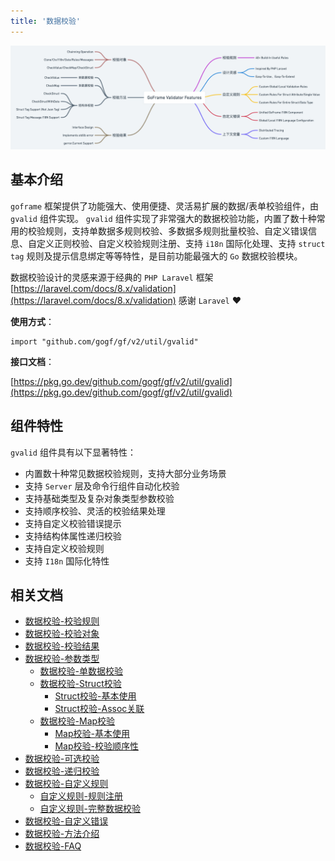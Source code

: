 ```yaml
---
title: '数据校验'
---
```


![](/markdown/9d3c26092a84da6a25b282e233afbe71.png)

## 基本介绍

`goframe` 框架提供了功能强大、使用便捷、灵活易扩展的数据/表单校验组件，由 `gvalid` 组件实现。 `gvalid` 组件实现了非常强大的数据校验功能，内置了数十种常用的校验规则，支持单数据多规则校验、多数据多规则批量校验、自定义错误信息、自定义正则校验、自定义校验规则注册、支持 `i18n` 国际化处理、支持 `struct tag` 规则及提示信息绑定等等特性，是目前功能最强大的 `Go` 数据校验模块。

数据校验设计的灵感来源于经典的 `PHP Laravel` 框架 [https://laravel.com/docs/8.x/validation](https://laravel.com/docs/8.x/validation) 感谢 `Laravel` ❤️

**使用方式**：

```
import "github.com/gogf/gf/v2/util/gvalid"
```

**接口文档**：

[https://pkg.go.dev/github.com/gogf/gf/v2/util/gvalid](https://pkg.go.dev/github.com/gogf/gf/v2/util/gvalid)

## 组件特性

`gvalid` 组件具有以下显著特性：

- 内置数十种常见数据校验规则，支持大部分业务场景
- 支持 `Server` 层及命令行组件自动化校验
- 支持基础类型及复杂对象类型参数校验
- 支持顺序校验、灵活的校验结果处理
- 支持自定义校验错误提示
- 支持结构体属性递归校验
- 支持自定义校验规则
- 支持 `I18n` 国际化特性

## 相关文档

- [数据校验-校验规则](/docs/核心组件/数据校验/数据校验-校验规则)
- [数据校验-校验对象](/docs/核心组件/数据校验/数据校验-校验对象)
- [数据校验-校验结果](/docs/核心组件/数据校验/数据校验-校验结果)
- [数据校验-参数类型](/docs/核心组件/数据校验/数据校验-参数类型)
  - [数据校验-单数据校验](/docs/核心组件/数据校验/数据校验-参数类型/数据校验-单数据校验)
  - [数据校验-Struct校验](/docs/核心组件/数据校验/数据校验-参数类型/数据校验-Struct校验)
    - [Struct校验-基本使用](/docs/核心组件/数据校验/数据校验-参数类型/数据校验-Struct校验/Struct校验-基本使用)
    - [Struct校验-Assoc关联](/docs/核心组件/数据校验/数据校验-参数类型/数据校验-Struct校验/Struct校验-Assoc关联)
  - [数据校验-Map校验](/docs/核心组件/数据校验/数据校验-参数类型/数据校验-Map校验)
    - [Map校验-基本使用](/docs/核心组件/数据校验/数据校验-参数类型/数据校验-Map校验/Map校验-基本使用)
    - [Map校验-校验顺序性](/docs/核心组件/数据校验/数据校验-参数类型/数据校验-Map校验/Map校验-校验顺序性)
- [数据校验-可选校验](/docs/核心组件/数据校验/数据校验-可选校验)
- [数据校验-递归校验](/docs/核心组件/数据校验/数据校验-递归校验)
- [数据校验-自定义规则](/docs/核心组件/数据校验/数据校验-自定义规则)
  - [自定义规则-规则注册](/docs/核心组件/数据校验/数据校验-自定义规则/自定义规则-规则注册)
  - [自定义规则-完整数据校验](/docs/核心组件/数据校验/数据校验-自定义规则/自定义规则-完整数据校验)
- [数据校验-自定义错误](/docs/核心组件/数据校验/数据校验-自定义错误)
- [数据校验-方法介绍](/docs/核心组件/数据校验/数据校验-方法介绍)
- [数据校验-FAQ](/docs/核心组件/数据校验/数据校验-FAQ)